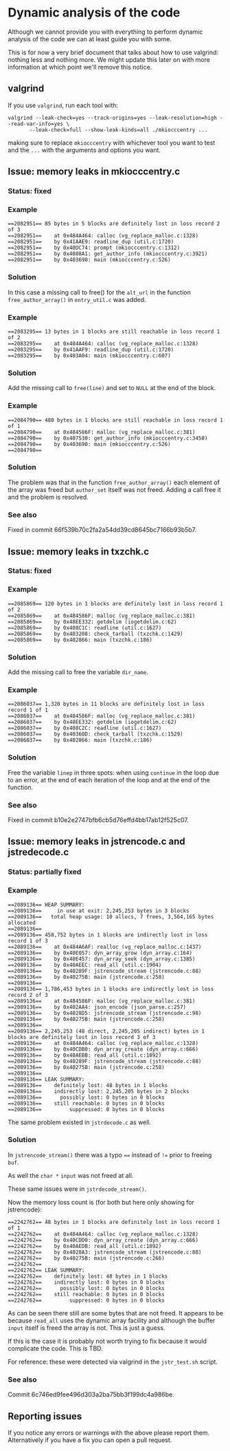 # Dynamic analysis of the code

Although we cannot provide you with everything to perform dynamic analysis of
the code we can at least guide you with some.

This is for now a very brief document that talks about how to use valgrind:
nothing less and nothing more. We might update this later on with more
information at which point we'll remove this notice.

## valgrind

If you use `valgrind`, run each tool with:

	valgrind --leak-check=yes --track-origins=yes --leak-resolution=high --read-var-info=yes \
           --leak-check=full --show-leak-kinds=all ./mkiocccentry ...


making sure to replace `mkiocccentry` with whichever tool you want to test and the `...`
with the arguments and options you want.

## Issue: memory leaks in mkiocccentry.c
### Status: fixed
### Example


```
==2082951== 85 bytes in 5 blocks are definitely lost in loss record 2 of 3
==2082951==    at 0x484A464: calloc (vg_replace_malloc.c:1328)
==2082951==    by 0x41AAE9: readline_dup (util.c:1720)
==2082951==    by 0x40DC74: prompt (mkiocccentry.c:1312)
==2082951==    by 0x4088A1: get_author_info (mkiocccentry.c:3921)
==2082951==    by 0x403690: main (mkiocccentry.c:526)

```

### Solution

In this case a missing call to free() for the `alt_url` in the function
`free_author_array()` in `entry_util.c` was added.

### Example

```
==2083295== 13 bytes in 1 blocks are still reachable in loss record 1 of 2
==2083295==    at 0x484A464: calloc (vg_replace_malloc.c:1328)
==2083295==    by 0x41AAF9: readline_dup (util.c:1720)
==2083295==    by 0x403A04: main (mkiocccentry.c:607)
```

### Solution

Add the missing call to `free(line)` and set to `NULL` at the end of the block.


### Example

```
==2084790== 480 bytes in 1 blocks are still reachable in loss record 1 of 1
==2084790==    at 0x484586F: malloc (vg_replace_malloc.c:381)
==2084790==    by 0x407530: get_author_info (mkiocccentry.c:3450)
==2084790==    by 0x403690: main (mkiocccentry.c:526)
==2084790==

```

### Solution

The problem was that in the function `free_author_array()` each element of the
array was freed but `author_set` itself was not freed. Adding a call free it and
the problem is resolved.

### See also

Fixed in commit 66f539b70c2fa2a54dd39cd8645bc7166b93b5b7.


## Issue: memory leaks in txzchk.c
### Status: fixed

### Example

```
==2085869== 120 bytes in 1 blocks are definitely lost in loss record 1 of 2
==2085869==    at 0x484586F: malloc (vg_replace_malloc.c:381)
==2085869==    by 0x48EE332: getdelim (iogetdelim.c:62)
==2085869==    by 0x408C1C: readline (util.c:1627)
==2085869==    by 0x403208: check_tarball (txzchk.c:1429)
==2085869==    by 0x402866: main (txzchk.c:186)

```

### Solution

Add the missing call to free the variable `dir_name`.

### Example

```
==2086037== 1,320 bytes in 11 blocks are definitely lost in loss record 1 of 1
==2086037==    at 0x484586F: malloc (vg_replace_malloc.c:381)
==2086037==    by 0x48EE332: getdelim (iogetdelim.c:62)
==2086037==    by 0x408C2C: readline (util.c:1627)
==2086037==    by 0x40360D: check_tarball (txzchk.c:1529)
==2086037==    by 0x402866: main (txzchk.c:186)
```


### Solution

Free the variable `linep` in three spots: when using `continue` in the loop due
to an error, at the end of each iteration of the loop and at the end of the
function.

### See also

Fixed in commit b10e2e2747bfb6cb5d76effd4bb17ab12f525c07.

## Issue: memory leaks in jstrencode.c and jstredecode.c
### Status: partially fixed
### Example

```
==2089136== HEAP SUMMARY:
==2089136==     in use at exit: 2,245,253 bytes in 3 blocks
==2089136==   total heap usage: 10 allocs, 7 frees, 3,564,165 bytes allocated
==2089136==
==2089136== 458,752 bytes in 1 blocks are indirectly lost in loss record 1 of 3
==2089136==    at 0x484A6AF: realloc (vg_replace_malloc.c:1437)
==2089136==    by 0x40E057: dyn_array_grow (dyn_array.c:164)
==2089136==    by 0x40E457: dyn_array_seek (dyn_array.c:1385)
==2089136==    by 0x40AEEC: read_all (util.c:1904)
==2089136==    by 0x40289F: jstrencode_stream (jstrencode.c:88)
==2089136==    by 0x40275B: main (jstrencode.c:258)
==2089136==
==2089136== 1,786,453 bytes in 1 blocks are indirectly lost in loss record 2 of 3
==2089136==    at 0x484586F: malloc (vg_replace_malloc.c:381)
==2089136==    by 0x402AA4: json_encode (json_parse.c:257)
==2089136==    by 0x4028D5: jstrencode_stream (jstrencode.c:98)
==2089136==    by 0x40275B: main (jstrencode.c:258)
==2089136==
==2089136== 2,245,253 (48 direct, 2,245,205 indirect) bytes in 1 blocks are definitely lost in loss record 3 of 3
==2089136==    at 0x484A464: calloc (vg_replace_malloc.c:1328)
==2089136==    by 0x40CDB0: dyn_array_create (dyn_array.c:666)
==2089136==    by 0x40AEBB: read_all (util.c:1892)
==2089136==    by 0x40289F: jstrencode_stream (jstrencode.c:88)
==2089136==    by 0x40275B: main (jstrencode.c:258)
==2089136==
==2089136== LEAK SUMMARY:
==2089136==    definitely lost: 48 bytes in 1 blocks
==2089136==    indirectly lost: 2,245,205 bytes in 2 blocks
==2089136==      possibly lost: 0 bytes in 0 blocks
==2089136==    still reachable: 0 bytes in 0 blocks
==2089136==         suppressed: 0 bytes in 0 blocks

```

The same problem existed in `jstrdecode.c` as well.

### Solution

In `jstrencode_stream()` there was a typo `==` instead of `!=` prior to freeing
`buf`.

As well the `char *` `input` was not freed at all.

These same issues were in `jstrdecode_stream()`.

Now the memory loss count is (for both but here only showing for jstrencode):

```
==2242762== 48 bytes in 1 blocks are definitely lost in loss record 1 of 1
==2242762==    at 0x484A464: calloc (vg_replace_malloc.c:1328)
==2242762==    by 0x40CDD0: dyn_array_create (dyn_array.c:666)
==2242762==    by 0x40AEDB: read_all (util.c:1892)
==2242762==    by 0x4028A3: jstrencode_stream (jstrencode.c:88)
==2242762==    by 0x40275B: main (jstrencode.c:266)
==2242762==
==2242762== LEAK SUMMARY:
==2242762==    definitely lost: 48 bytes in 1 blocks
==2242762==    indirectly lost: 0 bytes in 0 blocks
==2242762==      possibly lost: 0 bytes in 0 blocks
==2242762==    still reachable: 0 bytes in 0 blocks
==2242762==         suppressed: 0 bytes in 0 blocks
```

As can be seen there still are some bytes that are not freed. It appears to be
because `read_all` uses the dynamic array facility and although the buffer
`input` itself is freed the array is not. This is just a guess.

If this is the case it is probably not worth trying to fix because it would
complicate the code. This is TBD.

For reference: these were detected via valgrind in the `jstr_test.sh` script.

### See also

Commit 6c746ed9fee496d303a2ba75bb3f199dc4a986be.

## Reporting issues

If you notice any errors or warnings with the above please report them.
Alternatively if you have a fix you can open a pull request.
